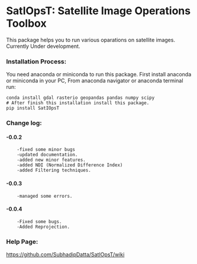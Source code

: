 # SatIOpsT: Satellite Image Operations Toolbox
This package helps you to run various oparations on satellite images. Currently Under development.

### Installation Process:
You need anaconda or miniconda to run this package. First install anaconda or miniconda in your PC, From anaconda navigator or anaconda terminal run:

    conda install gdal rasterio geopandas pandas numpy scipy
    # After finish this installation install this package.
    pip install SatIOpsT

### Change log:
#### -0.0.2
        -fixed some minor bugs
        -updated documentation.
        -added new minor features.
        -added NDI (Normalized Difference Index)
        -added Filtering techniques.
#### -0.0.3
        -managed some errors.
#### -0.0.4
        -Fixed some bugs.
		-Added Reprojection.
### Help Page:
https://github.com/SubhadipDatta/SatIOpsT/wiki